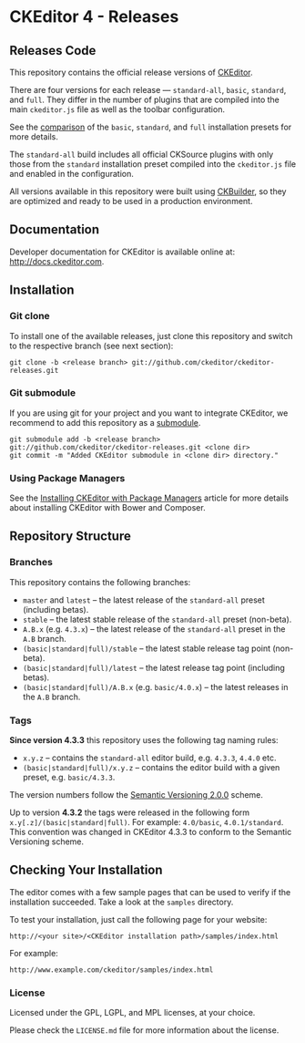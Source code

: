 CKEditor 4 - Releases
=====================

## Releases Code

This repository contains the official release versions of [CKEditor](http://ckeditor.com).

There are four versions for each release &mdash; `standard-all`, `basic`, `standard`, and `full`.
They differ in the number of plugins that are compiled into the main `ckeditor.js` file as well as the toolbar configuration.

See the [comparison](http://ckeditor.com/presets) of the `basic`, `standard`, and `full` installation presets for more details.

The `standard-all` build includes all official CKSource plugins with only those from the `standard` installation preset compiled into the `ckeditor.js` file and enabled in the configuration. 

All versions available in this repository were built using [CKBuilder](http://ckeditor.com/builder), so they are optimized and ready to be used in a production environment.

## Documentation

Developer documentation for CKEditor is available online at: <http://docs.ckeditor.com>.

## Installation

### Git clone

To install one of the available releases, just clone this repository and switch to the respective branch (see next section):

	git clone -b <release branch> git://github.com/ckeditor/ckeditor-releases.git
	
### Git submodule

If you are using git for your project and you want to integrate CKEditor, we recommend to add this repository as a
[submodule](http://git-scm.com/book/en/Git-Tools-Submodules).

	git submodule add -b <release branch> git://github.com/ckeditor/ckeditor-releases.git <clone dir>
	git commit -m "Added CKEditor submodule in <clone dir> directory."

### Using Package Managers

See the [Installing CKEditor with Package Managers](http://docs.ckeditor.com/#!/guide/dev_package_managers) article for more details about installing CKEditor with Bower and Composer.

## Repository Structure

### Branches

This repository contains the following branches:

  - `master` and `latest` &ndash; the latest release of the `standard-all` preset (including betas).
  - `stable` &ndash; the latest stable release of the `standard-all` preset (non-beta).
  - `A.B.x` (e.g. `4.3.x`) &ndash; the latest release of the `standard-all` preset in the `A.B` branch.
  - `(basic|standard|full)/stable` &ndash; the latest stable release tag point (non-beta).
  - `(basic|standard|full)/latest` &ndash; the latest release tag point (including betas).
  - `(basic|standard|full)/A.B.x` (e.g. `basic/4.0.x`) &ndash; the latest releases in the `A.B` branch.

### Tags

**Since version 4.3.3** this repository uses the following tag naming rules:

  - `x.y.z` &ndash; contains the `standard-all` editor build, e.g. `4.3.3`, `4.4.0` etc.
  - `(basic|standard|full)/x.y.z` &ndash; contains the editor build with a given preset, e.g. `basic/4.3.3`.

The version numbers follow the [Semantic Versioning 2.0.0](http://semver.org/) scheme.

Up to version **4.3.2** the tags were released in the following form `x.y[.z]/(basic|standard|full)`.
For example: `4.0/basic`, `4.0.1/standard`. This convention was changed in CKEditor 4.3.3 to conform to the Semantic Versioning scheme.

## Checking Your Installation

The editor comes with a few sample pages that can be used to verify if the installation succeeded. Take a look at the `samples` directory.

To test your installation, just call the following page for your website:

	http://<your site>/<CKEditor installation path>/samples/index.html

For example:

	http://www.example.com/ckeditor/samples/index.html

### License

Licensed under the GPL, LGPL, and MPL licenses, at your choice.

Please check the `LICENSE.md` file for more information about the license.
